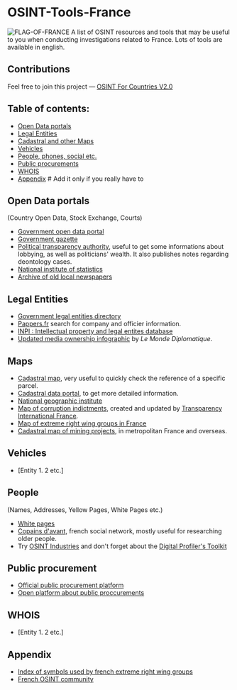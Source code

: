 # OSINT-Tools-France
<img src="https://upload.wikimedia.org/wikipedia/commons/thumb/c/c3/Flag_of_France.svg/800px-Flag_of_France.svg.png" alt="FLAG-OF-FRANCE"/>
A list of OSINT resources and tools that may be useful to you when conducting investigations related to France. Lots of tools are available in english. 

## Contributions
Feel free to join this project — [OSINT For Countries V2.0](https://github.com/paulpogoda/OSINT-for-countries-V2.0)

## Table of contents:
 - [Open Data portals](#open-data-portals)
 - [Legal Entities](#legal-entities)
 - [Cadastral and other Maps](#maps)
 - [Vehicles](#vehicles)
 - [People, phones, social etc.](#people)
 - [Public procurements](#public-procurement)
 - [WHOIS](#whois)
 - [Appendix](#appendix) # Add it only if you really have to

## Open Data portals
(Country Open Data, Stock Exchange, Courts)
- [Government open data portal](https://www.data.gouv.fr/en)
- [Government gazette](https://www.journal-officiel.gouv.fr/pages/accueil/)
- [Political transparency authority](https://www.hatvp.fr/en/), useful to get some informations about lobbying, as well as politicians' wealth. It also publishes notes regarding deontology cases.
- [National institute of statistics](https://www.insee.fr/en/accueil)
- [Archive of old local newspapers](https://presselocaleancienne.bnf.fr/html/journaux-numerises)

## Legal Entities
- [Government legal entities directory](https://annuaire-entreprises.data.gouv.fr/en)
- [Pappers.fr](https://www.pappers.fr/) search for company and officier information.
- [INPI : Intellectual property and legal entites database](https://data.inpi.fr/)
- [Updated media ownership infographic](https://www.monde-diplomatique.fr/cartes/PPA) by _Le Monde Diplomatique_.

## Maps
- [Cadastral map](https://cadastre.data.gouv.fr/), very useful to quickly check the reference of a specific parcel.
- [Cadastral data portal](https://www.cadastre.gouv.fr/scpc/afficherRechPlanCarte.do), to get more detailed information.
- [National geographic institute](https://www.geoportail.gouv.fr/)
- [Map of corruption indictments](https://carto.transparency-france.org/acts/8f2dec22), created and updated by [Transparency International France](https://transparency-france.org/home).
- [Map of extreme right wing groups in France](https://cartofaf.streetpress.com/)
- [Cadastral map of mining projects](https://camino.beta.gouv.fr), in metropolitan France and overseas.

## Vehicles
- [Entity 1. 2 etc.]

## People 
(Names, Addresses, Yellow Pages, White Pages etc.)
- [White pages](https://www.pagesjaunes.fr/pagesblanches)
- [Copains d'avant](https://copainsdavant.linternaute.com/recherche-amis), french social network, mostly useful for researching older people.
- Try [OSINT Industries](https://app.osint.industries) and don't forget about the [Digital Profiler's Toolkit](https://github.com/paulpogoda/Digital-Profiler-s-Toolkit)

## Public procurement
- [Official public procurement platform](https://www.marches-publics.gouv.fr/)
- [Open platform about public proccurements](https://www.francemarches.com/)

## WHOIS
- [Entity 1. 2 etc.]

## Appendix
- [Index of symbols used by french extreme right wing groups](https://indextreme.fr/)
- [French OSINT community](https://osint-fr.com/)
